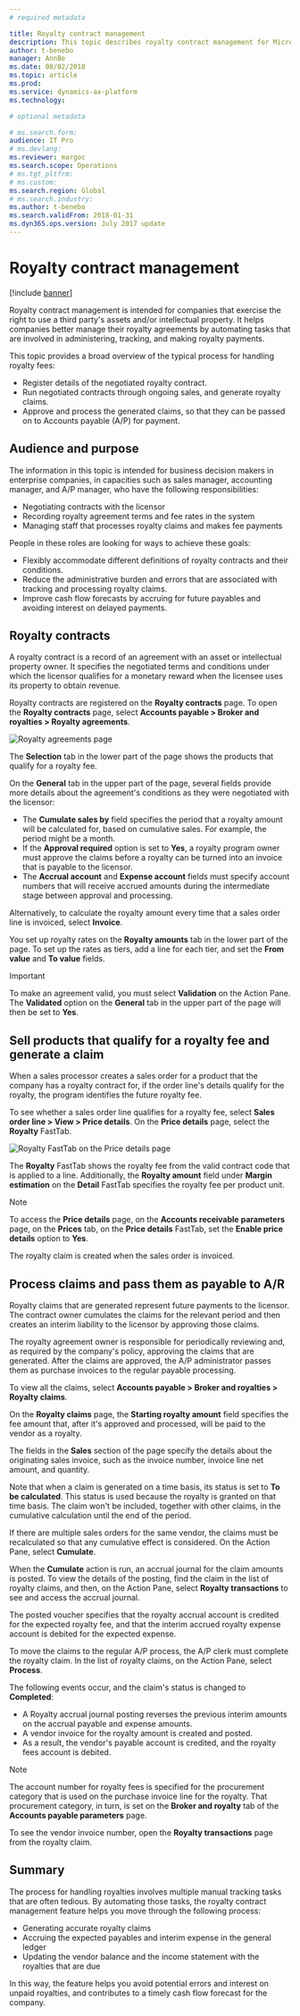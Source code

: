 ```yaml
---
# required metadata

title: Royalty contract management
description: This topic describes royalty contract management for Microsoft Dynamics 365 for Finance and Operations.
author: t-benebo
manager: AnnBe
ms.date: 08/02/2018
ms.topic: article
ms.prod: 
ms.service: dynamics-ax-platform
ms.technology: 

# optional metadata

# ms.search.form:  
audience: IT Pro
# ms.devlang: 
ms.reviewer: margoc
ms.search.scope: Operations
# ms.tgt_pltfrm: 
# ms.custom: 
ms.search.region: Global
# ms.search.industry: 
ms.author: t-benebo
ms.search.validFrom: 2018-01-31
ms.dyn365.ops.version: July 2017 update
---
```


# Royalty contract management

[!include [banner](../includes/banner.md)]

Royalty contract management is intended for companies that exercise the right to use a third party's assets and/or intellectual property. It helps companies better manage their royalty agreements by automating tasks that are involved in administering, tracking, and making royalty payments.

This topic provides a broad overview of the typical process for handling royalty fees:

- Register details of the negotiated royalty contract.
- Run negotiated contracts through ongoing sales, and generate royalty claims.
- Approve and process the generated claims, so that they can be passed on to Accounts payable (A/P) for payment.

## Audience and purpose

The information in this topic is intended for business decision makers in enterprise companies, in capacities such as sales manager, accounting manager, and A/P manager, who have the following responsibilities:

- Negotiating contracts with the licensor
- Recording royalty agreement terms and fee rates in the system
- Managing staff that processes royalty claims and makes fee payments

People in these roles are looking for ways to achieve these goals:

- Flexibly accommodate different definitions of royalty contracts and their conditions.
- Reduce the administrative burden and errors that are associated with tracking and processing royalty claims.
- Improve cash flow forecasts by accruing for future payables and avoiding interest on delayed payments.

## Royalty contracts

A royalty contract is a record of an agreement with an asset or intellectual property owner. It specifies the negotiated terms and conditions under which the licensor qualifies for a monetary reward when the licensee uses its property to obtain revenue.

Royalty contracts are registered on the **Royalty contracts** page. To open the **Royalty contracts** page, select **Accounts payable \> Broker and royalties \> Royalty agreements**.

![Royalty agreements page](./media/royalty-contract-management-royalty-agreements-page.png "Royalty agreements page")

The **Selection** tab in the lower part of the page shows the products that qualify for a royalty fee.

On the **General** tab in the upper part of the page, several fields provide more details about the agreement's conditions as they were negotiated with the licensor:

- The **Cumulate sales by** field specifies the period that a royalty amount will be calculated for, based on cumulative sales. For example, the period might be a month.
- If the **Approval required** option is set to **Yes**, a royalty program owner must approve the claims before a royalty can be turned into an invoice that is payable to the licensor.
- The **Accrual account** and **Expense account** fields must specify account numbers that will receive accrued amounts during the intermediate stage between approval and processing.

Alternatively, to calculate the royalty amount every time that a sales order line is invoiced, select **Invoice**.

You set up royalty rates on the **Royalty amounts** tab in the lower part of the page. To set up the rates as tiers, add a line for each tier, and set the **From value** and **To value** fields.

> [!IMPORTANT]
> To make an agreement valid, you must select **Validation** on the Action Pane. The **Validated** option on the **General** tab in the upper part of the page will then be set to **Yes**.

## Sell products that qualify for a royalty fee and generate a claim

When a sales processor creates a sales order for a product that the company has a royalty contract for, if the order line's details qualify for the royalty, the program identifies the future royalty fee.

To see whether a sales order line qualifies for a royalty fee, select **Sales order line \> View \> Price details**. On the **Price details** page, select the **Royalty** FastTab.

![Royalty FastTab on the Price details page](./media/royalty-contract-management-price-details.png "Royalty FastTab on the Price details page")

The **Royalty** FastTab shows the royalty fee from the valid contract code that is applied to a line. Additionally, the **Royalty amount** field under **Margin estimation** on the **Detail** FastTab specifies the royalty fee per product unit.

> [!NOTE]
> To access the **Price details** page, on the **Accounts receivable parameters** page, on the **Prices** tab, on the **Price details** FastTab, set the **Enable price details** option to **Yes**.

The royalty claim is created when the sales order is invoiced.

## Process claims and pass them as payable to A/R

Royalty claims that are generated represent future payments to the licensor. The contract owner cumulates the claims for the relevant period and then creates an interim liability to the licensor by approving those claims.

The royalty agreement owner is responsible for periodically reviewing and, as required by the company's policy, approving the claims that are generated. After the claims are approved, the A/P administrator passes them as purchase invoices to the regular payable processing.

To view all the claims, select **Accounts payable \> Broker and royalties \> Royalty claims**.

On the **Royalty claims** page, the **Starting royalty amount** field specifies the fee amount that, after it's approved and processed, will be paid to the vendor as a royalty.

The fields in the **Sales** section of the page specify the details about the originating sales invoice, such as the invoice number, invoice line net amount, and quantity.

Note that when a claim is generated on a time basis, its status is set to **To be calculated**. This status is used because the royalty is granted on that time basis. The claim won't be included, together with other claims, in the cumulative calculation until the end of the period.

If there are multiple sales orders for the same vendor, the claims must be recalculated so that any cumulative effect is considered. On the Action Pane, select **Cumulate**.

When the **Cumulate** action is run, an accrual journal for the claim amounts is posted. To view the details of the posting, find the claim in the list of royalty claims, and then, on the Action Pane, select **Royalty transactions** to see and access the accrual journal.

The posted voucher specifies that the royalty accrual account is credited for the expected royalty fee, and that the interim accrued royalty expense account is debited for the expected expense.

To move the claims to the regular A/P process, the A/P clerk must complete the royalty claim. In the list of royalty claims, on the Action Pane, select **Process**.

The following events occur, and the claim's status is changed to **Completed**:

- A Royalty accrual journal posting reverses the previous interim amounts on the accrual payable and expense amounts.
- A vendor invoice for the royalty amount is created and posted.
- As a result, the vendor's payable account is credited, and the royalty fees account is debited.

> [!NOTE]
> The account number for royalty fees is specified for the procurement category that is used on the purchase invoice line for the royalty. That procurement category, in turn, is set on the **Broker and royalty** tab of the **Accounts payable parameters** page.

To see the vendor invoice number, open the **Royalty transactions** page from the royalty claim.

## Summary

The process for handling royalties involves multiple manual tracking tasks that are often tedious. By automating those tasks, the royalty contract management feature helps you move through the following process:

- Generating accurate royalty claims
- Accruing the expected payables and interim expense in the general ledger
- Updating the vendor balance and the income statement with the royalties that are due

In this way, the feature helps you avoid potential errors and interest on unpaid royalties, and contributes to a timely cash flow forecast for the company.
